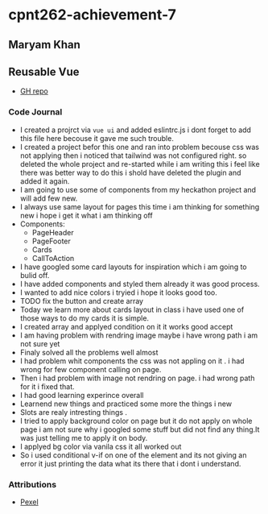 # cpnt262-achievement-7

## Maryam Khan

## Reusable Vue

- [GH repo](https://github.com/maryambkhan/cpnt262-achievement-7)

### Code Journal

- I created a projrct via `vue ui` and added eslintrc.js i dont forget to add this file here becouse
  it gave me such trouble.
- I created a project befor this one and ran into problem becouse css was not applying then i noticed 
 that tailwind was not configured right. so deleted the whole project and re-started while i am writing this i feel like
  there was better way to do this i shold have deleted the plugin and added it again.
- I am going to use some of components from  my heckathon project and will add few new.
- I always use same layout for pages this time i am thinking for something new i hope i get it what i am thinking off
- Components:
   - PageHeader
   - PageFooter
   - Cards
   - CallToAction
- I have googled some card layouts for inspiration which i am going to bulid off.
- I have added components and styled them already it was good process.
- I wanted to add nice colors i tryied i hope it looks good too.
- TODO fix the button and create array
- Today we learn more about cards layout in class i have used one of those ways to do my cards
  it is simple.
- I created array and applyed condition on it it works good accept
- I am having problem with rendring image maybe i have wrong path i am not sure yet 
- Finaly solved all the problems well almost
- I had problem whit components the css was not appling on it . i had wrong for few component calling on page.
- Then i had problem with image not rendring on page. i had wrong path for it i fixed that.
- I had good learning experince overall 
- Learnend new things and practiced some more the things i new
- Slots are realy intresting things .
- I tried to apply background color on page but it do not apply on whole page i am not sure  why i googled some stuff
 but did not find any thing.It was just telling me to apply it on body.
- I applyed bg color via vanila css it all worked out
- So i used conditional v-if on one of the element and its not giving an error it just printing the
 data what its there that i dont i understand.
 
### Attributions

- [Pexel](https://www.pexels.com/search/cosmetics/)